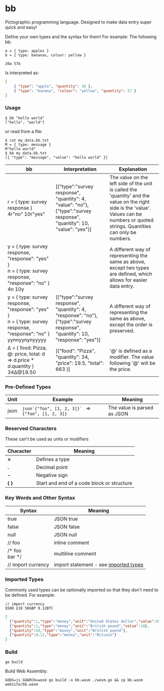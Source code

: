 
# bb


Pictographic programming language. Designed to make data entry super quick and easy!

Define your own types and the syntax for them! For example: The following bb:

    a = { type: apples }
    b = { type: bananas, colour: yellow }
    
    20a 57b
    
Is interpreted as:

```json
[
    { "type": "apple", "quantity": 20 },
    { "type": "banana", "colour": "yellow", "quantity": 57 }
] 
```


### Usage

```shell-session
$ bb "hello world"  
["hello", "world"]
```

or read from a file:

```shell-session
$ cat my_data.bb.txt
M = { type: message } 
M"hello world" 
$ bb my_data.bb.txt
[{ "type": "message", "value": "hello world" }]
```


| bb  | Interpretation  | Explanation  |
|-----|-----------------|--------------| 
| r = { type: survey response }<br>4r"no" 10r"yes" | [{"type":"survey response", "quantity": 4, "value": "no"}, {"type":"survey response", "quantity": 10, "value": "yes"}] | The value on the left side of the unit is called the 'quantity' and the value on the right side is the 'value'. Values can be numbers or quoted strings. Quantities can only be numbers.         |
| y = { type: survey response, "response": "yes" }<br>n = { type: survey response, "response": "no" }<br>4n 10y |  | A different way of representing the same as above, except two types are defined, which allows for easier data entry. |
| y = { type: survey response, "response": "yes" }<br>n = { type: survey response, "response": "no" }<br>yynnyynynyyyyy | [{"type":"survey response", "quantity": 4, "response": "no"}, {"type":"survey response", "quantity": 10, "response": "yes"}] | A different way of representing the same as above, except the order is preserved. |
| ∆ = { food: Pizza, @: price, total: d => d.price * d.quantity }<br>34∆@19.50 | [{"food": "Pizza", "quantity": 34, "price": 19.5, "total": 663 }] | '@' is defined as a modifier. The value following '@' will be the price. | 


### Pre-Defined Types

| Unit  | Example | Meaning  |
|-------|---------|----------|
| json  | ```json`{"foo", [1, 2, 3]}` ``` => `{"foo", [1, 2, 3]}` | The value is parsed as JSON |


### Reserved Characters

These can't be used as units or modifiers

| Character  | Meaning  |
|------------|----------|
| **=**      | Defines a type |
| **.**      | Decimal point  |
| **-**      | Negative sign  |
| **{** **}** | Start and end of a code block or structure |


### Key Words and Other Syntax

| Syntax| Meaning    |
|-------|------------|
| true  | JSON true  |
| false | JSON false |
| null  | JSON null  |
| // foo  | inline comment |
| /* foo<br>bar \*/ | multiline comment | 
| // import currency | import statement - see [imported types](#imported-types)  |  

### Imported Types

Commonly used types can be optionally imported so that they don't need to be defined. For example:

```text
// import currency
$500 £10 50GBP 0.12BTC
```

```json
[
  {"quantity":1,"type":"money","unit":"United States dollar","value":500},
  {"quantity":1,"type":"money","unit":"British pound","value":10},
  {"quantity":50,"type":"money","unit":"British pound"},
  {"quantity":0.12,"type":"money","unit":"Bitcoin"}
]

```

### Build

    go build

Build Web Assembly: 

    GOOS=js GOARCH=wasm go build -o bb.wasm ./wasm.go && cp bb.wasm website/bb.wasm 

